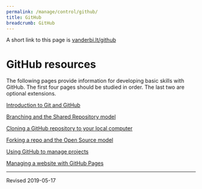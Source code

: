 ```yaml
---
permalink: /manage/control/github/
title: GitHub
breadcrumb: GitHub
---
```


A short link to this page is [vanderbi.lt/github](http://vanderbi.lt/github)

# GitHub resources

The following pages provide information for developing basic skills with GitHub.  The first four pages should be studied in order.  The last two are optional extensions.

[Introduction to Git and GitHub](intro/)

[Branching and the Shared Repository model](branch/)

[Cloning a GitHub repository to your local computer](clone/)

[Forking a repo and the Open Source model](fork/)

[Using GitHub to manage projects](projects/)

[Managing a website with GitHub Pages](pages/)

----
Revised 2019-05-17
